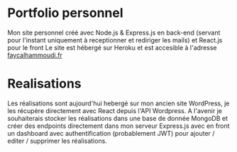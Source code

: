 # Portfolio personnel

Mon site personnel créé avec Node.js & Express.js en back-end (servant pour l'instant uniquement à receptionner et rediriger les mails) et React.js pour le front
Le site est hébergé sur Heroku et est accesible à l'adresse [faycalhammoudi.fr](https://www.faycalhammoudi.fr)

# Realisations

Les réalisations sont aujourd'hui hebergé sur mon ancien site WordPress, je les récupère directement avec React depuis l'API Wordpress.
A l'avenir je souhaiterais stocker les réalisations dans une base de donnée MongoDB et créer des endpoints directement dans mon serveur Express.js avec en front un dashboard avec authentification (probablement JWT) pour ajouter / editer / supprimer les réalisations. 
